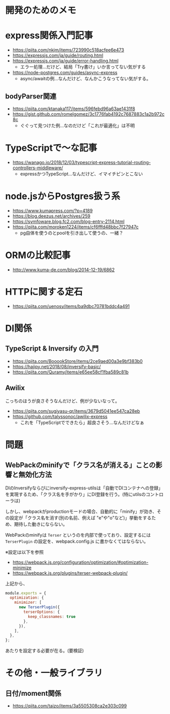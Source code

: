 開発のためのメモ
====

# express関係入門記事

- https://qiita.com/nkjm/items/723990c518acfee6e473
- https://expressjs.com/ja/guide/routing.html
- https://expressjs.com/ja/guide/error-handling.html
    - エラー処理…だけど、結局「Try書け」いか言ってない気がする
- https://node-postgres.com/guides/async-express
    - async/awaitの例…なんだけど、なんかこうなってない気がする。

## bodyParser関連

- https://qiita.com/ktanaka117/items/596febd96a63ae1431f8
- https://gist.github.com/romelgomez/3c1776fab4192c7687883c1a2b972c8c
    - ぐぐって見つけた例…なのだけど「これが最適化」は不明

# TypeScriptで〜な記事

- https://wanago.io/2018/12/03/typescript-express-tutorial-routing-controllers-middleware/
    - expressかつTypeScript…なんだけど、イマイチピンとこない

# node.jsからPostgres扱う系

- https://www.kumapress.com/?p=4189
- https://blog.deezus.net/archives/259
- https://symfoware.blog.fc2.com/blog-entry-2114.html
- https://qiita.com/moroken1224/items/cf6fffd48bbc7f27947c
    - pg自体を使うのとpoolを引き出して使うの、一緒？

# ORMの比較記事

- http://www.kuma-de.com/blog/2014-12-19/6862

# HTTPに関する定石

- https://qiita.com/uenosy/items/ba9dbc70781bddc4a491

# DI関係

## TypeScript & Inversify の入門

- https://qiita.com/BooookStore/items/2ce9aed00a3e9bf383b0
- https://hajipy.net/2018/08/inversify-basic/
- https://qiita.com/Quramy/items/e65ee58cf1fba589c81b

## Awilix

こっちのほうが良さそうなんだけど、例が少ないなって。

- https://qiita.com/sugiyasu-qr/items/3679d5041ee547ca28eb
- https://github.com/talyssonoc/awilix-express
    - これを「TypeScriptでできたら」超良さそう…なんだけどなぁ

# 問題

## WebPackのminifyで「クラス名が消える」ことの影響と無効化方法

DIのInversifyならびにinversify-express-utilsは「自動でDIコンテナへの登録」を実現するため、「クラス名を手がかり」にDI登録を行う。(特にutilsのコントローラは)

しかし、webpackがproductionモードの場合、自動的に「minify」が効き、その設定が「クラス名を消す(別の名前、例えば "e"や"o"など)」挙動をするため、期待した動きにならない。

WebPackのminifyは `Terser` というのを内部で使っており、設定するには `TerserPlugin` の設定を、webpack.config.js に書かなくてはならない。

※設定は以下を参照

- https://webpack.js.org/configuration/optimization/#optimization-minimize
- https://webpack.js.org/plugins/terser-webpack-plugin/

上記から、

```javascript
module.exports = {
  optimization: {
    minimizer: [
      new TerserPlugin({
        terserOptions: {
          keep_classnames: true
        },
      }),
    ],
  },
};

```

あたりを設定する必要が在る。(要検証)

# その他・一般ライブラリ

## 日付/moment関係

- https://qiita.com/taizo/items/3a5505308ca2e303c099

